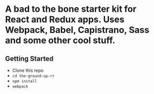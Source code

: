 <h1>A bad to the bone starter kit for React and Redux apps. Uses Webpack, Babel, Capistrano, Sass and some other cool stuff.</h1>

<h2>Getting Started</h2>
<ul>
    <li>Clone this repo</li>
    <li><code>cd the-ground-up-rr</code></li>
    <li><code>npm install</code></li>
    <li><code>webpack</code></li>
</ul>
